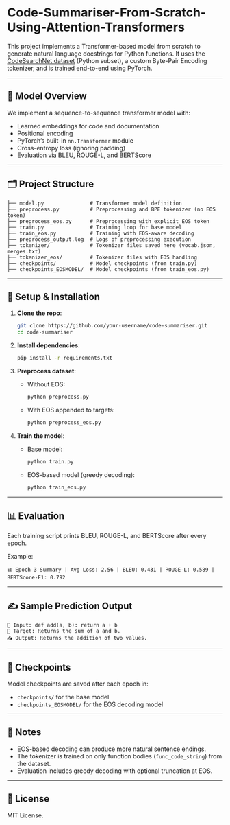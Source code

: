 # Code-Summariser-From-Scratch-Using-Attention-Transformers

This project implements a Transformer-based model from scratch to generate natural language docstrings for Python functions. It uses the [CodeSearchNet dataset](https://huggingface.co/datasets/code_search_net) (Python subset), a custom Byte-Pair Encoding tokenizer, and is trained end-to-end using PyTorch.

---

## 🧠 Model Overview

We implement a sequence-to-sequence transformer model with:
- Learned embeddings for code and documentation
- Positional encoding
- PyTorch’s built-in `nn.Transformer` module
- Cross-entropy loss (ignoring padding)
- Evaluation via BLEU, ROUGE-L, and BERTScore

---

## 🗂 Project Structure

```
├── model.py               # Transformer model definition
├── preprocess.py          # Preprocessing and BPE tokenizer (no EOS token)
├── preprocess_eos.py      # Preprocessing with explicit EOS token
├── train.py               # Training loop for base model
├── train_eos.py           # Training with EOS-aware decoding
├── preprocess_output.log  # Logs of preprocessing execution
├── tokenizer/             # Tokenizer files saved here (vocab.json, merges.txt)
├── tokenizer_eos/         # Tokenizer files with EOS handling
├── checkpoints/           # Model checkpoints (from train.py)
├── checkpoints_EOSMODEL/  # Model checkpoints (from train_eos.py)
```

---

## 🔧 Setup & Installation

1. **Clone the repo**:
   ```bash
   git clone https://github.com/your-username/code-summariser.git
   cd code-summariser
   ```

2. **Install dependencies**:
   ```bash
   pip install -r requirements.txt
   ```

3. **Preprocess dataset**:
   - Without EOS:
     ```bash
     python preprocess.py
     ```
   - With EOS appended to targets:
     ```bash
     python preprocess_eos.py
     ```

4. **Train the model**:
   - Base model:
     ```bash
     python train.py
     ```
   - EOS-based model (greedy decoding):
     ```bash
     python train_eos.py
     ```

---

## 📊 Evaluation

Each training script prints BLEU, ROUGE-L, and BERTScore after every epoch.

Example:
```
📊 Epoch 3 Summary | Avg Loss: 2.56 | BLEU: 0.431 | ROUGE-L: 0.589 | BERTScore-F1: 0.792
```

---

## ✍️ Sample Prediction Output

```
🔢 Input: def add(a, b): return a + b
🧠 Target: Returns the sum of a and b.
📤 Output: Returns the addition of two values.
```

---

## 📁 Checkpoints

Model checkpoints are saved after each epoch in:
- `checkpoints/` for the base model
- `checkpoints_EOSMODEL/` for the EOS decoding model

---

## 🧪 Notes

- EOS-based decoding can produce more natural sentence endings.
- The tokenizer is trained on only function bodies (`func_code_string`) from the dataset.
- Evaluation includes greedy decoding with optional truncation at EOS.

---

## 📜 License

MIT License.
